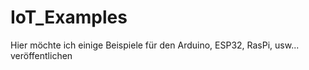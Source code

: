 # IoT_Examples
Hier möchte ich einige Beispiele für den Arduino, ESP32, RasPi, usw... veröffentlichen
